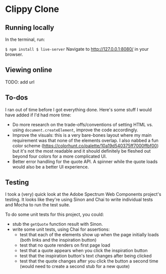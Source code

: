# Clippy Clone

## Running locally

In the terminal, run:

`
$ npm install
$ live-server
`
Navigate to http://127.0.0.1:8080/ in your browser.

## Viewing online

TODO: add url

## To-dos

I ran out of time before I got everything done. Here's some stuff I would have added if I'd had more time:

- Do more research on the trade-offs/conventions of setting HTML vs. using `document.createElement`, improve the code accordingly.
- Improve the visuals: this is a very bare-bones layout where my main requirement was that none of the elements overlap. I also nabbed a fun color scheme (https://colorhunt.co/palette/10a19d540375ff7000ffbf00) but it's not the most readable and it should definitely be fleshed out beyond four colors for a more complicated UI.
- Better error handling for the quote API. A spinner while the quote loads would also be a better UI experience.

## Testing

I took a (very) quick look at the Adobe Spectrum Web Components project's testing. It looks like they're using Sinon and Chai to write individual tests and Mocha to run the test suite.

To do some unit tests for this project, you could:

- stub the `getQuote` function result with Sinon.
- write some unit tests, using Chai for assertions:
    - test that each of the elements show up when the page initially loads (both links and the inspiration button)
    - test that no quote renders on first page load
    - test that a quote appears when you click the inspiration button
    - test that the inspiration button's text changes after being clicked
    - test that the quote changes after you click the button a second time (would need to create a second stub for a new quote)
